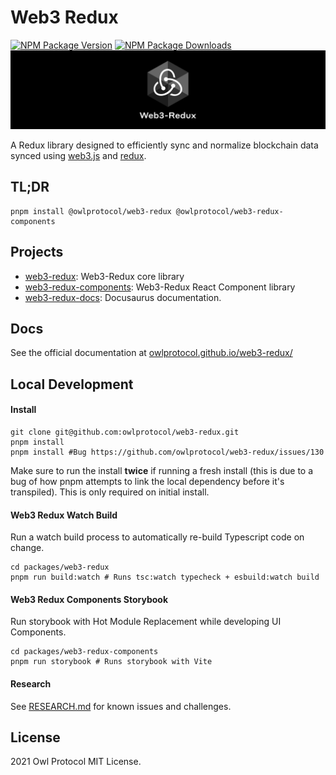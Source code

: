 # Web3 Redux
[![NPM Package Version][npm-image-version]][npm-url]
[![NPM Package Downloads][npm-image-downloads]][npm-url]
![web3-redux-1024x256.svg](./packages/web3-redux-docs/static/img/web3-redux-1024x256.svg)

A Redux library designed to efficiently sync and normalize blockchain data synced using [web3.js](https://github.com/ChainSafe/web3.js) and [redux](https://github.com/reduxjs/redux).

## TL;DR
```
pnpm install @owlprotocol/web3-redux @owlprotocol/web3-redux-components
```

## Projects
* [web3-redux](./packages/web3-redux): Web3-Redux core library
* [web3-redux-components](./packages/web3-redux-components): Web3-Redux React Component library
* [web3-redux-docs](./packages/web3-redux-docs): Docusaurus documentation.

## Docs
See the official documentation at [owlprotocol.github.io/web3-redux/][gh-page]

## Local Development
#### Install
```
git clone git@github.com:owlprotocol/web3-redux.git
pnpm install
pnpm install #Bug https://github.com/owlprotocol/web3-redux/issues/130
```
Make sure to run the install **twice** if running a fresh install (this is due to a bug of how pnpm attempts to link the local dependency before it's transpiled). This is only required on initial install.

#### Web3 Redux Watch Build
Run a watch build process to automatically re-build Typescript code on change.
```
cd packages/web3-redux
pnpm run build:watch # Runs tsc:watch typecheck + esbuild:watch build
```
#### Web3 Redux Components Storybook
Run storybook with Hot Module Replacement while developing UI Components.
```
cd packages/web3-redux-components
pnpm run storybook # Runs storybook with Vite
```
#### Research
See [RESEARCH.md](./RESEARCH.md) for known issues and challenges.

## License
2021 Owl Protocol
MIT License.

[repo]: https://github.com/owlprotocol/web3-redux
[gh-page]: https://owlprotocol.github.io/web3-redux/
[gh-page-contributor]: https://owlprotocol.github.io/web3-redux/

[npm-image-version]: https://img.shields.io/npm/v/@owlprotocol/web3-redux.svg
[npm-image-downloads]: https://img.shields.io/npm/dm/@owlprotocol/web3-redux.svg
[npm-url]: https://npmjs.org/package/@owlprotocol/web3-redux
